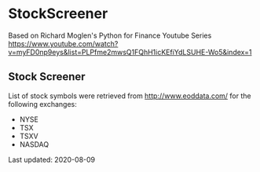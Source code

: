 # StockScreener

Based on Richard Moglen's Python for Finance Youtube Series
<https://www.youtube.com/watch?v=myFD0np9eys&list=PLPfme2mwsQ1FQhH1icKEfiYdLSUHE-Wo5&index=1>

## Stock Screener

List of stock symbols were retrieved from <http://www.eoddata.com/> for the following exchanges:

- NYSE
- TSX
- TSXV
- NASDAQ

Last updated: 2020-08-09
